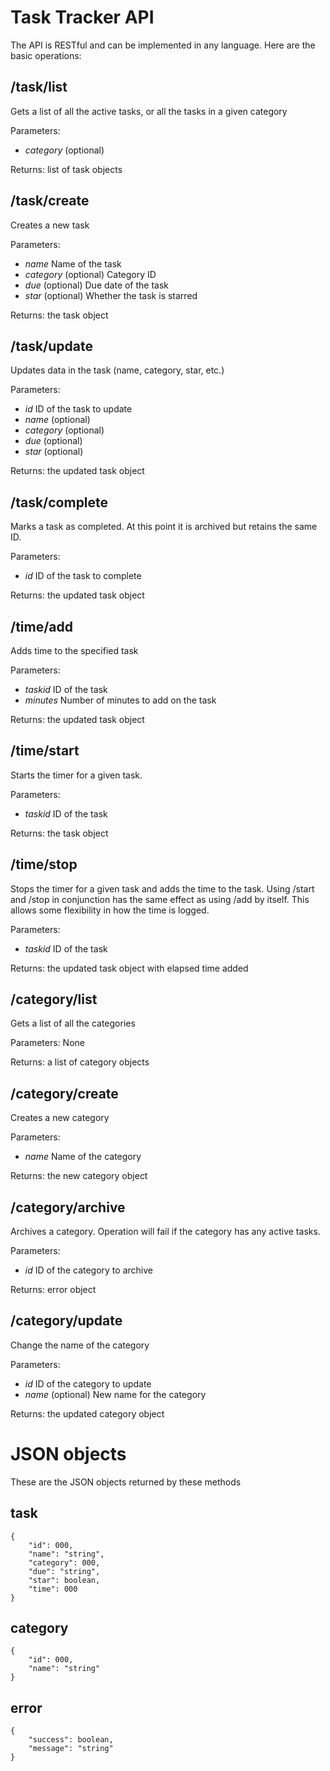# Task Tracker API
The API is RESTful and can be implemented in any language. Here are the basic
operations:

## /task/list
Gets a list of all the active tasks, or all the tasks in a given category

Parameters:
* _category_ (optional)

Returns: list of task objects

## /task/create
Creates a new task

Parameters:
* _name_ Name of the task
* _category_ (optional) Category ID
* _due_ (optional) Due date of the task
* _star_ (optional) Whether the task is starred

Returns: the task object

## /task/update
Updates data in the task (name, category, star, etc.)

Parameters:
* _id_ ID of the task to update
* _name_ (optional)
* _category_ (optional)
* _due_ (optional)
* _star_ (optional)

Returns: the updated task object

## /task/complete
Marks a task as completed. At this point it is archived but retains the same ID.

Parameters:
* _id_ ID of the task to complete

Returns: the updated task object

## /time/add
Adds time to the specified task

Parameters:
* _taskid_ ID of the task
* _minutes_ Number of minutes to add on the task

Returns: the updated task object

## /time/start
Starts the timer for a given task.

Parameters:
* _taskid_ ID of the task

Returns: the task object

## /time/stop
Stops the timer for a given task and adds the time to the task.
Using /start and /stop in conjunction has the same effect as using /add by
itself. This allows some flexibility in how the time is logged.

Parameters:
* _taskid_ ID of the task

Returns: the updated task object with elapsed time added

## /category/list
Gets a list of all the categories

Parameters:
None

Returns: a list of category objects

## /category/create
Creates a new category

Parameters:
* _name_ Name of the category

Returns: the new category object

## /category/archive
Archives a category. Operation will fail if the category has any active tasks.

Parameters:
* _id_ ID of the category to archive

Returns: error object

## /category/update
Change the name of the category

Parameters:
* _id_ ID of the category to update
* _name_ (optional) New name for the category

Returns: the updated category object


# JSON objects
These are the JSON objects returned by these methods

## task
    {
        "id": 000,
        "name": "string",
        "category": 000,
        "due": "string",
        "star": boolean,
        "time": 000
    }

## category
    {
        "id": 000,
        "name": "string"
    }

## error
    {
        "success": boolean,
        "message": "string"
    }



